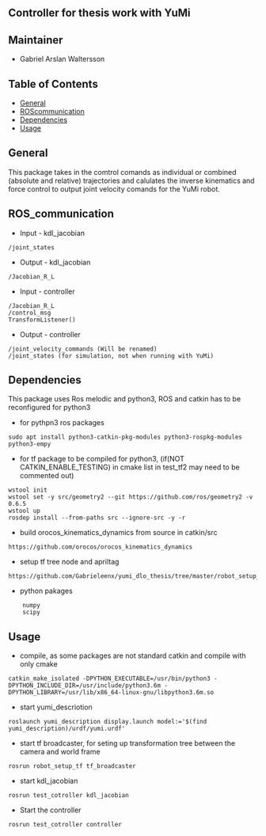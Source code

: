 ## Controller for thesis work with YuMi 

## Maintainer 
* Gabriel Arslan Waltersson

## Table of Contents
* [General](#general)
* [ROScommunication](#ros_communication)
* [Dependencies](#dependencies)
* [Usage](#usage)

## General
This package takes in the comtrol comands as individual or combined (absolute and relative) trajectories and calulates the inverse kinematics and force control to output joint velocity comands for the YuMi robot.      

## ROS_communication
* Input - kdl_jacobian
```
/joint_states
```
* Output  - kdl_jacobian
```
/Jacobian_R_L
```
* Input - controller
```
/Jacobian_R_L
/control_msg
TransformListener()
```
* Output  - controller
```
/joint_velocity_commands (Will be renamed)
/joint_states (for simulation, not when running with YuMi)
```

## Dependencies
This package uses Ros melodic and python3, ROS and catkin has to be reconfigured for python3
* for pythpn3 ros packages 
```
sudo apt install python3-catkin-pkg-modules python3-rospkg-modules python3-empy
```

* for tf package to be compiled for python3, (if(NOT CATKIN_ENABLE_TESTING) in cmake list in test_tf2 may need to be commented out)
```
wstool init
wstool set -y src/geometry2 --git https://github.com/ros/geometry2 -v 0.6.5
wstool up
rosdep install --from-paths src --ignore-src -y -r
```

* build orocos_kinematics_dynamics from source in catkin/src
```
https://github.com/orocos/orocos_kinematics_dynamics
```

* setup tf tree node and apriltag
```
https://github.com/Gabrieleenx/yumi_dlo_thesis/tree/master/robot_setup_tf
```

* python pakages
``` 
    numpy
    scipy
```

## Usage
* compile, as some packages are not standard catkin and compile with only cmake
``` 
catkin_make_isolated -DPYTHON_EXECUTABLE=/usr/bin/python3 -DPYTHON_INCLUDE_DIR=/usr/include/python3.6m -DPYTHON_LIBRARY=/usr/lib/x86_64-linux-gnu/libpython3.6m.so
``` 

* start yumi_descriotion 
``` 
roslaunch yumi_description display.launch model:='$(find yumi_description)/urdf/yumi.urdf'
``` 
* start tf broadcaster, for seting up transformation tree between the camera and world frame
``` 
rosrun robot_setup_tf tf_broadcaster
``` 

* start kdl_jacobian
``` 
rosrun test_cotroller kdl_jacobian
``` 

* Start the controller 
``` 
rosrun test_cotroller controller
``` 

